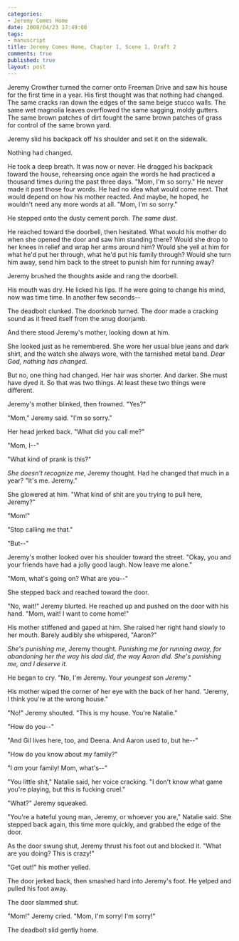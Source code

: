 ```yaml
--- 
categories: 
- Jeremy Comes Home
date: 2008/04/23 17:49:08
tags: 
- manuscript
title: Jeremy Comes Home, Chapter 1, Scene 1, Draft 2
comments: true
published: true
layout: post
---
```


Jeremy Crowther turned the corner onto Freeman Drive and saw his house for the first time in a year. His first thought was that nothing had changed. The same cracks ran down the edges of the same beige stucco walls. The same wet magnolia leaves overflowed the same sagging, moldy gutters. The same brown patches of dirt fought the same brown patches of grass for control of the same brown yard.

Jeremy slid his backpack off his shoulder and set it on the sidewalk.

Nothing had changed.

He took a deep breath. It was now or never. He dragged his backpack toward the house, rehearsing once again the words he had practiced a thousand times during the past three days. "Mom, I'm so sorry." He never made it past those four words. He had no idea what would come next. That would depend on how his mother reacted. And maybe, he hoped, he wouldn't need any more words at all. "Mom, I'm so sorry."

He stepped onto the dusty cement porch. <em>The same dust</em>.

He reached toward the doorbell, then hesitated. What would his mother do when she opened the door and saw him standing there? Would she drop to her knees in relief and wrap her arms around him? Would she yell at him for what he'd put her through, what he'd put his family through? Would she turn him away, send him back to the street to punish him for running away?

Jeremy brushed the thoughts aside and rang the doorbell.

His mouth was dry. He licked his lips. If he were going to change his mind, now was time time. In another few seconds--

The deadbolt clunked. The doorknob turned. The door made a cracking sound as it freed itself from the snug doorjamb.

And there stood Jeremy's mother, looking down at him.

She looked just as he remembered. She wore her usual blue jeans and dark shirt, and the watch she always wore, with the tarnished metal band. <em>Dear God, nothing has changed.</em>

But no, one thing had changed. Her hair was shorter. And darker. She must have dyed it. So that was two things. At least these two things were different.

Jeremy's mother blinked, then frowned. "Yes?"

"Mom," Jeremy said. "I'm so sorry."

Her head jerked back. "What did you call me?"

"Mom, I--"

"What kind of prank is this?"

<em>She doesn't recognize me</em>, Jeremy thought. Had he changed that much in a year? "It's me. Jeremy."

She glowered at him. "What kind of shit are you trying to pull here, Jeremy?"

"Mom!"

"Stop calling me that."

"But--"

Jeremy's mother looked over his shoulder toward the street. "Okay, you and your friends have had a jolly good laugh. Now leave me alone."

"Mom, what's going on? What are you--"

She stepped back and reached toward the door.

"No, wait!" Jeremy blurted. He reached up and pushed on the door with his hand. "Mom, wait! I want to come home!"

His mother stiffened and gaped at him. She raised her right hand slowly to her mouth. Barely audibly she whispered, "Aaron?"

<em>She's punishing me</em>, Jeremy thought. <em>Punishing me for running away, for abandoning her the way his dad did, the way Aaron did. She's punishing me, and I deserve it.</em>

He began to cry. "No, I'm Jeremy. Your <em>youngest</em> son <em>Jeremy</em>."

His mother wiped the corner of her eye with the back of her hand. "Jeremy, I think you're at the wrong house."

"No!" Jeremy shouted. "This is my house. You're Natalie."

"How do you--"

"And Gil lives here, too, and Deena. And Aaron used to, but he--"

"How do you know about my family?"

"I <em>am</em> your family! Mom, what's--"

"You little shit," Natalie said, her voice cracking. "I don't know what game you're playing, but this is fucking cruel."

"What?" Jeremy squeaked.

"You're a hateful young man, Jeremy, or whoever you are," Natalie said. She stepped back again, this time more quickly, and grabbed the edge of the door.

As the door swung shut, Jeremy thrust his foot out and blocked it. "What are you doing? This is crazy!"

"Get out!" his mother yelled.

The door jerked back, then smashed hard into Jeremy's foot. He yelped and pulled his foot away.

The door slammed shut.

"Mom!" Jeremy cried. "Mom, I'm sorry! I'm sorry!"

The deadbolt slid gently home.
